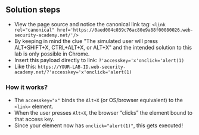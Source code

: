 ## Solution steps

- View the page source and notice the canonical link tag: `<link rel="canonical" href='https://0aed004c039c76ac80e9a88f00080026.web-security-academy.net/'/>`
- By keeping in mind the clue "The simulated user will press ALT+SHIFT+X, CTRL+ALT+X, or ALT+X" and the intended solution to this lab is only possible in Chrome.
- Insert this payload directly to link: `?'accesskey='x'onclick='alert(1)`
- Like this: `https://YOUR-LAB-ID.web-security-academy.net/?'accesskey='x'onclick='alert(1)`

### How it works?
- The `accesskey="x"` binds the `Alt+X` (or OS/browser equivalent) to the `<link>` element.
- When the user presses `Alt+X`, the browser “clicks” the element bound to that access key.
- Since your element now has `onclick="alert(1)"`, this gets executed!
